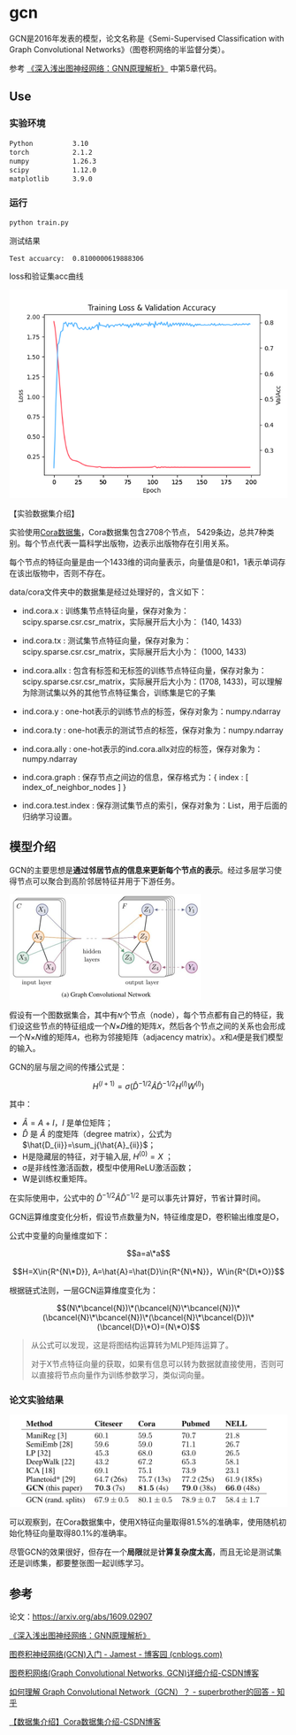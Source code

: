 # gcn

GCN是2016年发表的模型，论文名称是《Semi-Supervised Classification with Graph Convolutional Networks》（图卷积网络的半监督分类）。

参考 [《深入浅出图神经网络：GNN原理解析》](https://github.com/FighterLYL/GraphNeuralNetwork) 中第5章代码。

## Use

### 实验环境

```
Python			3.10
torch			2.1.2
numpy			1.26.3
scipy			1.12.0
matplotlib		3.9.0
```

### 运行

```cmd
python train.py
```

测试结果

```
Test accuarcy:  0.8100000619888306
```

loss和验证集acc曲线

![loss_acc](./README.assets/loss_acc.png)

【实验数据集介绍】

实验使用[Cora数据集](https://github.com/kimiyoung/planetoid)，Cora数据集包含2708个节点， 5429条边，总共7种类别。每个节点代表一篇科学出版物，边表示出版物存在引用关系。

每个节点的特征向量是由一个1433维的词向量表示，向量值是0和1，1表示单词存在该出版物中，否则不存在。

data/cora文件夹中的数据集是经过处理好的，含义如下：

- ind.cora.x : 训练集节点特征向量，保存对象为：scipy.sparse.csr.csr_matrix，实际展开后大小为： (140, 1433)

- ind.cora.tx : 测试集节点特征向量，保存对象为：scipy.sparse.csr.csr_matrix，实际展开后大小为： (1000, 1433)

- ind.cora.allx : 包含有标签和无标签的训练节点特征向量，保存对象为：scipy.sparse.csr.csr_matrix，实际展开后大小为：(1708, 1433)，可以理解为除测试集以外的其他节点特征集合，训练集是它的子集

- ind.cora.y : one-hot表示的训练节点的标签，保存对象为：numpy.ndarray

- ind.cora.ty : one-hot表示的测试节点的标签，保存对象为：numpy.ndarray

- ind.cora.ally : one-hot表示的ind.cora.allx对应的标签，保存对象为：numpy.ndarray

- ind.cora.graph : 保存节点之间边的信息，保存格式为：{ index : [ index_of_neighbor_nodes ] }

- ind.cora.test.index : 保存测试集节点的索引，保存对象为：List，用于后面的归纳学习设置。



## 模型介绍

GCN的主要思想是**通过邻居节点的信息来更新每个节点的表示**。经过多层学习使得节点可以聚合到高阶邻居特征并用于下游任务。

<img src="./README.assets/Untitled-1718240939319-3.png" alt="Untitled" style="zoom: 50%;" />

假设有一个图数据集合，其中有`𝑁`个节点（node），每个节点都有自己的特征，我们设这些节点的特征组成一个𝑁×𝐷维的矩阵`𝑋`，然后各个节点之间的关系也会形成一个𝑁×𝑁维的矩阵`𝐴`，也称为邻接矩阵（adjacency matrix）。`𝑋`和`𝐴`便是我们模型的输入。

GCN的层与层之间的传播公式是：

$$  H^{(l+1)} = \sigma(\hat{D}^{-1/2}\hat{A}\hat{D}^{-1/2}H^{(l)}W^{(l)})  $$ 

其中：

-  $\hat{A}=A+I，I$ 是单位矩阵；
- $\hat{D}$ 是 $\hat{A}$ 的度矩阵（degree matrix），公式为 $\hat{D_{ii}}=\sum_j{\hat{A}_{ii}}$；
- H是隐藏层的特征，对于输入层,  $H^{(0)}=X$ ；  
- σ是非线性激活函数，模型中使用ReLU激活函数；
- W是训练权重矩阵。

在实际使用中，公式中的 $\hat{D}^{-1/2}\hat{A}\hat{D}^{-1/2}$ 是可以事先计算好，节省计算时间。

GCN运算维度变化分析，假设节点数量为N，特征维度是D，卷积输出维度是O，

公式中变量的向量维度如下：

$$a=a\*a$$

$$H=X\in{R^{N\*D}}, A=\hat{A}=\hat{D}\in{R^{N\*N}}，W\in{R^{D\*O}}$$


根据链式法则，一层GCN运算维度变化为：

$$(N\*\bcancel{N})\*(\bcancel{N}\*\bcancel{N})\*(\bcancel{N}\*\bcancel{N})\*(\bcancel{N}\*\bcancel{D})\*(\bcancel{D}\*O)=(N\*O)$$


> 从公式可以发现，这是将图结构运算转为MLP矩阵运算了。 
>
> 对于X节点特征向量的获取，如果有信息可以转为数据就直接使用，否则可以直接将节点向量作为训练参数学习，类似词向量。

### 论文实验结果

<img src="./README.assets/image-20240613091439713.png" alt="image-20240613091439713" style="zoom:67%;" />

可以观察到，在Cora数据集中，使用X特征向量取得81.5%的准确率，使用随机初始化特征向量取得80.1%的准确率。

尽管GCN的效果很好，但存在一个**局限**就是**计算复杂度太高**，而且无论是测试集还是训练集，都要整张图一起训练学习。

## 参考

论文：https://arxiv.org/abs/1609.02907

[《深入浅出图神经网络：GNN原理解析》](https://github.com/FighterLYL/GraphNeuralNetwork)

[图卷积神经网络(GCN)入门 - Jamest - 博客园 (cnblogs.com)](https://www.cnblogs.com/hellojamest/p/11678324.html)

[图卷积网络(Graph Convolutional Networks, GCN)详细介绍-CSDN博客](https://blog.csdn.net/qq_43787862/article/details/113830925)

[如何理解 Graph Convolutional Network（GCN）？ - superbrother的回答 - 知乎 ](https://www.zhihu.com/question/54504471/answer/332657604)

[【数据集介绍】Cora数据集介绍-CSDN博客](https://blog.csdn.net/zfhsfdhdfajhsr/article/details/116137598)
